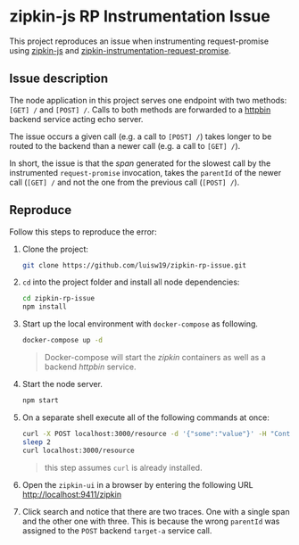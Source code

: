 # zipkin-js RP Instrumentation Issue

This project reproduces an issue when instrumenting request-promise using [zipkin-js](https://github.com/openzipkin/zipkin-js) and [zipkin-instrumentation-request-promise](https://github.com/openzipkin/zipkin-js/tree/master/packages/zipkin-instrumentation-request-promise).

## Issue description

The node application in this project serves one endpoint with two methods: `[GET] /` and `[POST] /`. Calls to both methods are forwarded to a [httpbin](https://httpbin.org/) backend service acting echo server.

The issue occurs a given call (e.g. a call to `[POST] /`) takes longer to be routed to the backend than a newer call (e.g. a call to `[GET] /`).

In short, the issue is that the *span* generated for the slowest call by the instrumented `request-promise` invocation, takes the `parentId` of the newer call (`[GET] /` and not the one from the previous call (`[POST] /`).

## Reproduce

Follow this steps to reproduce the error:

1. Clone the project:

    ```bash
    git clone https://github.com/luisw19/zipkin-rp-issue.git
    ```

2. `cd` into the project folder and install all node dependencies:

    ```bash
    cd zipkin-rp-issue
    npm install
    ```

3. Start up the local environment with `docker-compose` as following.

    ```bash
    docker-compose up -d
    ```

    > Docker-compose will start the *zipkin* containers as well as a backend *httpbin* service.

4. Start the node server.

    ```bash
    npm start
    ```

5. On a separate shell execute all of the following commands at once:

    ```bash
    curl -X POST localhost:3000/resource -d '{"some":"value"}' -H "Content-Type: application/json"
    sleep 2
    curl localhost:3000/resource
    ```

    > this step assumes `curl` is already installed.

6. Open the `zipkin-ui` in a browser by entering the following URL <http://localhost:9411/zipkin>

7. Click search and notice that there are two traces. One with a single span and the other one with three. This is because the wrong `parentId` was assigned to the `POST` backend `target-a` service call.
